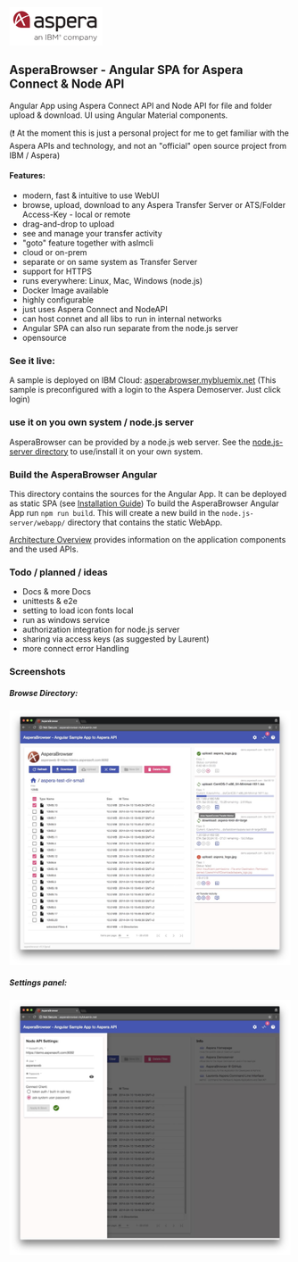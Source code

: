 ![](doc/img/aspera.png)
## AsperaBrowser -  Angular SPA for Aspera Connect & Node API  

Angular App using Aspera Connect API and Node API for file and folder upload & download.
UI using Angular Material components.

(:exclamation: At the moment this is just a personal project for me to get familiar with the Aspera APIs and technology, and not an "official" open source project from IBM / Aspera)

#### Features:
- modern, fast & intuitive to use WebUI
- browse, upload, download to any Aspera Transfer Server or ATS/Folder Access-Key - local or remote
- drag-and-drop to upload
- see and manage your transfer activity
- "goto" feature together with aslmcli
- cloud or on-prem
- separate or on same system as Transfer Server
- support for HTTPS 
- runs everywhere: Linux, Mac, Windows (node.js)   
- Docker Image available  
- highly configurable
- just uses Aspera Connect and NodeAPI
- can host connet and all libs to run in internal networks
- Angular SPA can also run separate from the node.js server
- opensource

### See it live:
A sample is deployed on IBM Cloud:
[asperabrowser.mybluemix.net](https://asperabrowser.mybluemix.net)
(This sample is preconfigured with a login to the Aspera Demoserver. Just click login)

### use it on you own system / node.js server
AsperaBrowser can be provided by a node.js web server. See the [node.js-server directory](node.js-server) to use/install it on your own system.

### Build the AsperaBrowser Angular
This directory contains the sources for the Angular App. It can be deployed as static SPA (see [Installation Guide](doc/Installation_Guide.md))
To build the AsperaBrowser Angular App run `npm run build`.  This will create a new build in the `node.js-server/webapp/` directory that contains the static WebApp.   

[Architecture Overview](doc/Architecture.md) provides information on the application components and the used APIs. 

### Todo / planned / ideas 
- Docs & more Docs
- unittests & e2e 
- setting to load icon fonts local
- run as windows service   
- authorization integration for node.js server 
- sharing via access keys  (as suggested by Laurent)  
- more connect error Handling

### Screenshots 

##### Browse Directory:
![](doc/img/browse.jpg)

##### Settings panel:
![](doc/img/settings.jpg)
